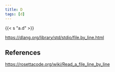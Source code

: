 ```yaml
---
title: D
tags: [d]
---
```


{{< s "a.d" >}}

<https://dlang.org/library/std/stdio/file.by_line.html>

## References

<https://rosettacode.org/wiki/Read_a_file_line_by_line>
